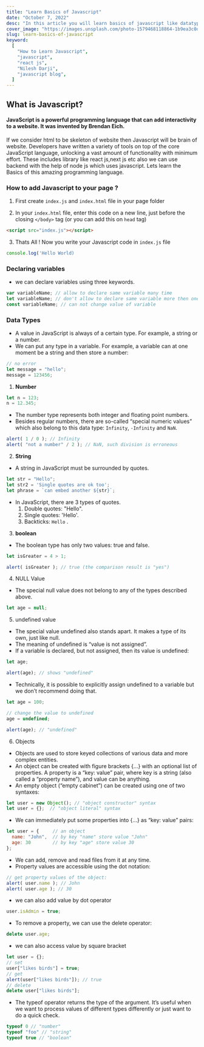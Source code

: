 ```yaml
---
title: "Learn Basics of Javascript"
date: "October 7, 2022"
desc: "In this article you will learn basics of javascript like datatypes ,objects etc."
cover_image: "https://images.unsplash.com/photo-1579468118864-1b9ea3c0db4a?ixlib=rb-4.0.3&ixid=MnwxMjA3fDB8MHxwaG90by1wYWdlfHx8fGVufDB8fHx8"
slug: learn-basics-of-javascript
keyword:
  [
    "How to Learn Javascript",
    "javascript",
    "react js",
    "Nilesh Darji",
    "javascript blog",
  ]
---
```


## What is Javascript?

#### JavaScript is a powerful programming language that can add interactivity to a website. It was invented by Brendan Eich.

If we consider html to be skeleton of website then Javascript will be brain of website. Developers have written a variety of tools on top of the core JavaScript language, unlocking a vast amount of functionality with minimum effort. These includes library like react js,next js etc also we can use backend with the help of node js which uses javascript. Lets learn the Basics of this amazing programming language.

### How to add Javascript to your page ?

1. First create `index.js` and `index.html` file in your page folder

2. In your `index.html` file, enter this code on a new line, just before the closing `</body>` tag (or you can add this on `head` tag)
```html
<script src="index.js"></script>
```
3. Thats All ! Now you write your Javascript code in `index.js` file
```js
console.log('Hello World)
```

### Declaring variables

+ we can declare variables using three keywords.
```js
var variableName; // allow to declare same variable many time
let variableName; // don't allow to declare same variable more then one time
const variableName; // can not change value of variable
```

### Data Types

+ A value in JavaScript is always of a certain type. For example, a string or a number.
+ We can put any type in a variable. For example, a variable can at one moment be a string and then store a number:

```js
// no error
let message = "hello";
message = 123456;
```

1. **Number**
```js
let n = 123;
n = 12.345;
```
+ The number type represents both integer and floating point numbers.
+ Besides regular numbers, there are so-called “special numeric values” which also belong to this data type: `Infinity`, `-Infinity` and `NaN`.
```js
alert( 1 / 0 ); // Infinity
alert( "not a number" / 2 ); // NaN, such division is erroneous
```

2. **String**
+ A string in JavaScript must be surrounded by quotes.
```js
let str = "Hello";
let str2 = 'Single quotes are ok too';
let phrase = `can embed another ${str}`;
```
+ In JavaScript, there are 3 types of quotes.
  1. Double quotes: "Hello".
  2. Single quotes: 'Hello'.
  3. Backticks:  `Hello`  .

3. **boolean**
+ The boolean type has only two values: true and false.

```js
let isGreater = 4 > 1;

alert( isGreater ); // true (the comparison result is "yes")
```

4. NULL Value
+ The special null value does not belong to any of the types described above.
```js
let age = null;
```

5. undefined value
+ The special value undefined also stands apart. It makes a type of its own, just like null.
+ The meaning of undefined is “value is not assigned”.
+ If a variable is declared, but not assigned, then its value is undefined:
```js
let age;

alert(age); // shows "undefined"
```
+ Technically, it is possible to explicitly assign undefined to a variable but we don’t recommend doing that.

```js
let age = 100;

// change the value to undefined
age = undefined;

alert(age); // "undefined"
```

6. Objects

+ Objects are used to store keyed collections of various data and more complex entities.
+ An object can be created with figure brackets {…} with an optional list of properties. A property is a “key: value” pair, where key is a string (also called a “property name”), and value can be anything.
+ An empty object (“empty cabinet”) can be created using one of two syntaxes:

```js
let user = new Object(); // "object constructor" syntax
let user = {};  // "object literal" syntax
```
+ We can immediately put some properties into {...} as “key: value” pairs:
```js
let user = {     // an object
  name: "John",  // by key "name" store value "John"
  age: 30        // by key "age" store value 30
};
```
+ We can add, remove and read files from it at any time.
+ Property values are accessible using the dot notation:
```js
// get property values of the object:
alert( user.name ); // John
alert( user.age ); // 30
```
+ we can also add value by dot operator
```js
user.isAdmin = true;
```
+ To remove a property, we can use the delete operator:
```js
delete user.age;
```
+ we can also access value by square bracket
```js
let user = {};
// set
user["likes birds"] = true;
// get
alert(user["likes birds"]); // true
// delete
delete user["likes birds"];
```
+ The typeof operator returns the type of the argument. It’s useful when we want to process values of different types differently or just want to do a quick check.
```js
typeof 0 // "number"
typeof "foo" // "string"
typeof true // "boolean"
```
